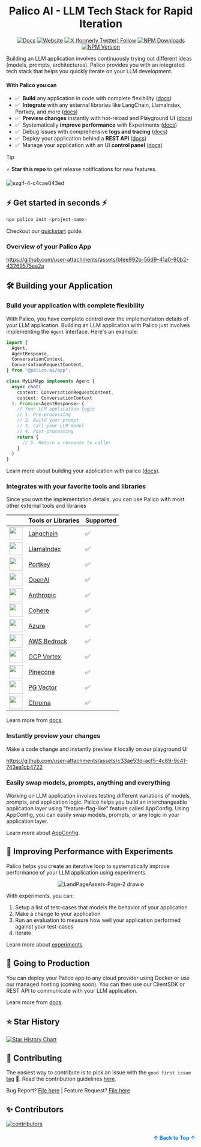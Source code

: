 <a name="readme-top"></a>
<div align="center">

# Palico AI - LLM Tech Stack for Rapid Iteration
[![Docs](https://img.shields.io/badge/docs-palico?style=flat&label=palico)](https://docs.palico.ai/)
[![Website](https://img.shields.io/badge/website-palico?style=flat&label=palico)](https://www.palico.ai/)
[![X (formerly Twitter) Follow](https://img.shields.io/twitter/follow/PalicoAI)](https://x.com/PalicoAI)
[![NPM Downloads](https://img.shields.io/npm/d18m/%40palico-ai%2Fapp)](https://www.npmjs.com/package/@palico-ai/app)
[![NPM Version](https://img.shields.io/npm/v/@palico-ai/app)](https://www.npmjs.com/package/@palico-ai/app)
<br>
</div

Building an LLM application involves continuously trying out different ideas (models, prompts, architectures). Palico provides you with an integrated tech stack that helps you quickly iterate on your LLM development.

#### With Palico you can

- ✅&nbsp; **Build** any application in code with complete flexibility ([docs](https://docs.palico.ai/guides/build))
- ✅&nbsp; **Integrate** with any external libraries like LangChain, LlamaIndex, Portkey, and more ([docs](https://docs.palico.ai/integrations/langchain)) <br>
- ✅&nbsp; **Preview changes** instantly with hot-reload and Playground UI ([docs](https://docs.palico.ai/guides/preview_changes)) <br>
- ✅&nbsp; Systematically **improve performance** with Experiments ([docs](https://docs.palico.ai/guides/experiments)) <br>
- ✅&nbsp; Debug issues with comprehensive **logs and tracing** ([docs](https://docs.palico.ai/guides/telemetry)) <br>
- ✅&nbsp; Deploy your application behind a **REST API** ([docs](https://docs.palico.ai/guides/client_sdk)) <br>
- ✅&nbsp; Manage your application with an UI **control panel** ([docs](https://docs.palico.ai/components#palico-studio)) <br>


> [!TIP]
>  ⭐️ **Star this repo** to get release notifications for new features.
>
> ![ezgif-4-c4cae043ed](https://github.com/user-attachments/assets/1e9cecd1-d459-4f47-96e4-ffd34a9aed15)


## ⚡ Get started in seconds ⚡
```bash
npx palico init <project-name>
```

Checkout our [quickstart](https://docs.palico.ai/) guide.

### Overview of your Palico App



https://github.com/user-attachments/assets/bfee992b-56d9-41a0-90b2-43269575ea2a



## 🛠️ Building your Application

### Build your application with complete flexibility
With Palico, you have complete control over the implementation details of your LLM application. Building an LLM application with Palico just involves implementing the `Agent` interface. Here's an example:
```typescript
import {
  Agent,
  AgentResponse,
  ConversationContext,
  ConversationRequestContent,
} from "@palico-ai/app";

class MyLLMApp implements Agent {
  async chat(
    content: ConversationRequestContent,
    context: ConversationContext
  ): Promise<AgentResponse> {
    // Your LLM application logic
    // 1. Pre-processing
    // 2. Build your prompt
    // 3. Call your LLM model
    // 4. Post-processing
    return {
      // 5. Return a response to caller
    }
  }
}
```
Learn more about building your application with palico ([docs](https://docs.palico.ai/guides/build)).

### Integrates with your favorite tools and libraries

Since you own the implementation details, you can use Palico with most other external tools and libraries

|                                                                  | Tools or Libraries                                                            | Supported |
| ---------------------------------------------------------------- | ----------------------------------------------------------------------------- | --------- |
| <img src="apps/website/public/logos/langchain.png" width=35 />   | [Langchain](https://docs.palico.ai/integrations/langchain)                    | ✅         |
| <img src="apps/website/public/logos/llamaindex.png" width=35 />  | [LlamaIndex](https://docs.palico.ai/integrations/llamaindex)                  | ✅         |
| <img src="apps/website/public/logos/portkey.png" width=35 />     | [Portkey](https://docs.palico.ai/integrations/llm_providers#portkey)          | ✅         |
| <img src="apps/website/public/logos/openai.svg" width=35 />      | [OpenAI](https://docs.palico.ai/integrations/llm_providers#open-ai)           | ✅         |
| <img src="apps/website/public/logos/anthropic.png" width=35 />   | [Anthropic](https://docs.palico.ai/integrations/llm_providers#anthropic)      | ✅         |
| <img src="apps/website/public/logos/cohere.png" width=35 />      | [Cohere](https://docs.palico.ai/integrations/llm_providers)                   | ✅         |
| <img src="apps/website/public/logos/azure.png" width=35 />       | [Azure](https://docs.palico.ai/integrations/llm_providers)                    | ✅         |
| <img src="apps/website/public/logos/bedrock.png" width=35 />     | [AWS Bedrock](https://docs.palico.ai/integrations/llm_providers#aws-bedrock)  | ✅         |
| <img src="apps/website/public/logos/google_cloud.png" width=35 />| [GCP Vertex](https://docs.palico.ai/integrations/llm_providers#gcp-vertex-ai) | ✅         |
| <img src="apps/website/public/logos/pinecone.png" width=35 />    | [Pinecone](https://docs.palico.ai/integrations/vector_db)                     | ✅         |
| <img src="apps/website/public/logos/postgres.png" width=35 />    | [PG Vector](https://docs.palico.ai/integrations/vector_db)                    | ✅         |
| <img src="apps/website/public/logos/chroma.png" width=35 />      | [Chroma](https://docs.palico.ai/integrations/vector_db)                       | ✅         |

Learn more from [docs](https://docs.palico.ai/guides/build).


### Instantly preview your changes
Make a code change and instantly preview it locally on our playground UI

https://github.com/user-attachments/assets/c33ae53d-acf5-4c89-9c41-743ea1cb4722


### Easily swap models, prompts, anything and everything
Working on LLM application involves testing different variations of models, prompts, and application logic. Palico helps you build an interchangeable application layer using "feature-flag-like" feature called AppConfig. Using AppConfig, you can easily swap models, prompts, or any logic in your application layer.

Learn more about [AppConfig](https://docs.palico.ai/guides/feature_flag).

##  🔄 Improving Performance with Experiments
Palico helps you create an iterative loop to systematically improve performance of your LLM application using experiments.

<div align="center">
  
![LandPageAssets-Page-2 drawio](https://github.com/user-attachments/assets/43e26dd9-8b33-4675-8dec-a0d14df8c4cc)

</div>

With experiments, you can:
1. Setup a list of test-cases that models the behavior of your application
2. Make a change to your application
3. Run an evaluation to measure how well your application performed against your test-cases
4. Iterate

Learn more about [experiments](https://docs.palico.ai/guides/experiments)

## 🚀 Going to Production

You can deploy your Palico app to any cloud provider using Docker or use our managed hosting (coming soon). You can then use our ClientSDK or REST API to communicate with your LLM application.

Learn more from [docs](https://docs.palico.ai/guides/client_sdk).

## ⭐ Star History

[![Star History Chart](https://api.star-history.com/svg?repos=palico-ai/palico-ai&type=Date)](https://star-history.com/#palico-ai/palico-ai&Date)

## 🤝 Contributing

The easiest way to contribute is to pick an issue with the `good first issue` [tag](https://github.com/palico-ai/palico-ai/issues?q=is%3Aissue+is%3Aopen+label%3A%22good+first+issue%22) 💪. Read the contribution guidelines [here](/CONTRIBUTING.md).

Bug Report? [File here](https://github.com/palico-ai/palico-ai/issues) | Feature Request? [File here](https://github.com/palico-ai/palico-ai/issues)

## ✨ Contributors

<a href="https://github.com/palico-ai/palico-ai/graphs/contributors">
  <img alt="contributors" src="https://contrib.rocks/image?repo=palico-ai/palico-ai"/>
</a>

<p align="right" style="font-size: 14px; color: #555; margin-top: 20px;">
    <a href="#readme-top" style="text-decoration: none; color: #007bff; font-weight: bold;">
        ↑ Back to Top ↑
    </a>
</p>
